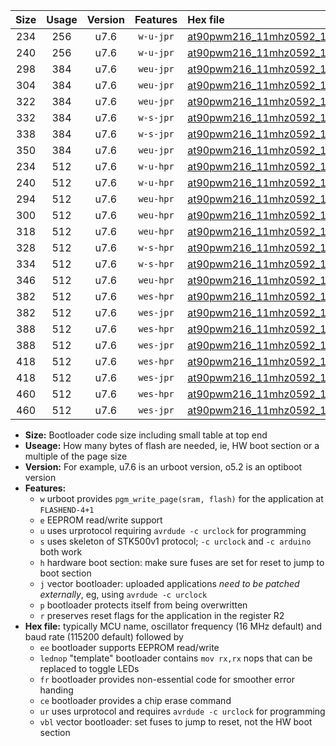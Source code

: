 |Size|Usage|Version|Features|Hex file|
|:-:|:-:|:-:|:-:|:--|
|234|256|u7.6|`w-u-jpr`|[at90pwm216_11mhz0592_19200bps_ur_vbl.hex](https://raw.githubusercontent.com/stefanrueger/urboot/main//at90pwm216_11mhz0592_19200bps_ur_vbl.hex)|
|240|256|u7.6|`w-u-jpr`|[at90pwm216_11mhz0592_19200bps_lednop_ur_vbl.hex](https://raw.githubusercontent.com/stefanrueger/urboot/main//at90pwm216_11mhz0592_19200bps_lednop_ur_vbl.hex)|
|298|384|u7.6|`weu-jpr`|[at90pwm216_11mhz0592_19200bps_ee_ur_vbl.hex](https://raw.githubusercontent.com/stefanrueger/urboot/main//at90pwm216_11mhz0592_19200bps_ee_ur_vbl.hex)|
|304|384|u7.6|`weu-jpr`|[at90pwm216_11mhz0592_19200bps_ee_lednop_ur_vbl.hex](https://raw.githubusercontent.com/stefanrueger/urboot/main//at90pwm216_11mhz0592_19200bps_ee_lednop_ur_vbl.hex)|
|322|384|u7.6|`weu-jpr`|[at90pwm216_11mhz0592_19200bps_ee_lednop_fr_ur_vbl.hex](https://raw.githubusercontent.com/stefanrueger/urboot/main//at90pwm216_11mhz0592_19200bps_ee_lednop_fr_ur_vbl.hex)|
|332|384|u7.6|`w-s-jpr`|[at90pwm216_11mhz0592_19200bps_vbl.hex](https://raw.githubusercontent.com/stefanrueger/urboot/main//at90pwm216_11mhz0592_19200bps_vbl.hex)|
|338|384|u7.6|`w-s-jpr`|[at90pwm216_11mhz0592_19200bps_lednop_vbl.hex](https://raw.githubusercontent.com/stefanrueger/urboot/main//at90pwm216_11mhz0592_19200bps_lednop_vbl.hex)|
|350|384|u7.6|`weu-jpr`|[at90pwm216_11mhz0592_19200bps_ee_lednop_fr_ce_ur_vbl.hex](https://raw.githubusercontent.com/stefanrueger/urboot/main//at90pwm216_11mhz0592_19200bps_ee_lednop_fr_ce_ur_vbl.hex)|
|234|512|u7.6|`w-u-hpr`|[at90pwm216_11mhz0592_19200bps_ur.hex](https://raw.githubusercontent.com/stefanrueger/urboot/main//at90pwm216_11mhz0592_19200bps_ur.hex)|
|240|512|u7.6|`w-u-hpr`|[at90pwm216_11mhz0592_19200bps_lednop_ur.hex](https://raw.githubusercontent.com/stefanrueger/urboot/main//at90pwm216_11mhz0592_19200bps_lednop_ur.hex)|
|294|512|u7.6|`weu-hpr`|[at90pwm216_11mhz0592_19200bps_ee_ur.hex](https://raw.githubusercontent.com/stefanrueger/urboot/main//at90pwm216_11mhz0592_19200bps_ee_ur.hex)|
|300|512|u7.6|`weu-hpr`|[at90pwm216_11mhz0592_19200bps_ee_lednop_ur.hex](https://raw.githubusercontent.com/stefanrueger/urboot/main//at90pwm216_11mhz0592_19200bps_ee_lednop_ur.hex)|
|318|512|u7.6|`weu-hpr`|[at90pwm216_11mhz0592_19200bps_ee_lednop_fr_ur.hex](https://raw.githubusercontent.com/stefanrueger/urboot/main//at90pwm216_11mhz0592_19200bps_ee_lednop_fr_ur.hex)|
|328|512|u7.6|`w-s-hpr`|[at90pwm216_11mhz0592_19200bps.hex](https://raw.githubusercontent.com/stefanrueger/urboot/main//at90pwm216_11mhz0592_19200bps.hex)|
|334|512|u7.6|`w-s-hpr`|[at90pwm216_11mhz0592_19200bps_lednop.hex](https://raw.githubusercontent.com/stefanrueger/urboot/main//at90pwm216_11mhz0592_19200bps_lednop.hex)|
|346|512|u7.6|`weu-hpr`|[at90pwm216_11mhz0592_19200bps_ee_lednop_fr_ce_ur.hex](https://raw.githubusercontent.com/stefanrueger/urboot/main//at90pwm216_11mhz0592_19200bps_ee_lednop_fr_ce_ur.hex)|
|382|512|u7.6|`wes-hpr`|[at90pwm216_11mhz0592_19200bps_ee.hex](https://raw.githubusercontent.com/stefanrueger/urboot/main//at90pwm216_11mhz0592_19200bps_ee.hex)|
|382|512|u7.6|`wes-jpr`|[at90pwm216_11mhz0592_19200bps_ee_vbl.hex](https://raw.githubusercontent.com/stefanrueger/urboot/main//at90pwm216_11mhz0592_19200bps_ee_vbl.hex)|
|388|512|u7.6|`wes-hpr`|[at90pwm216_11mhz0592_19200bps_ee_lednop.hex](https://raw.githubusercontent.com/stefanrueger/urboot/main//at90pwm216_11mhz0592_19200bps_ee_lednop.hex)|
|388|512|u7.6|`wes-jpr`|[at90pwm216_11mhz0592_19200bps_ee_lednop_vbl.hex](https://raw.githubusercontent.com/stefanrueger/urboot/main//at90pwm216_11mhz0592_19200bps_ee_lednop_vbl.hex)|
|418|512|u7.6|`wes-hpr`|[at90pwm216_11mhz0592_19200bps_ee_lednop_fr.hex](https://raw.githubusercontent.com/stefanrueger/urboot/main//at90pwm216_11mhz0592_19200bps_ee_lednop_fr.hex)|
|418|512|u7.6|`wes-jpr`|[at90pwm216_11mhz0592_19200bps_ee_lednop_fr_vbl.hex](https://raw.githubusercontent.com/stefanrueger/urboot/main//at90pwm216_11mhz0592_19200bps_ee_lednop_fr_vbl.hex)|
|460|512|u7.6|`wes-hpr`|[at90pwm216_11mhz0592_19200bps_ee_lednop_fr_ce.hex](https://raw.githubusercontent.com/stefanrueger/urboot/main//at90pwm216_11mhz0592_19200bps_ee_lednop_fr_ce.hex)|
|460|512|u7.6|`wes-jpr`|[at90pwm216_11mhz0592_19200bps_ee_lednop_fr_ce_vbl.hex](https://raw.githubusercontent.com/stefanrueger/urboot/main//at90pwm216_11mhz0592_19200bps_ee_lednop_fr_ce_vbl.hex)|

- **Size:** Bootloader code size including small table at top end
- **Useage:** How many bytes of flash are needed, ie, HW boot section or a multiple of the page size
- **Version:** For example, u7.6 is an urboot version, o5.2 is an optiboot version
- **Features:**
  + `w` urboot provides `pgm_write_page(sram, flash)` for the application at `FLASHEND-4+1`
  + `e` EEPROM read/write support
  + `u` uses urprotocol requiring `avrdude -c urclock` for programming
  + `s` uses skeleton of STK500v1 protocol; `-c urclock` and `-c arduino` both work
  + `h` hardware boot section: make sure fuses are set for reset to jump to boot section
  + `j` vector bootloader: uploaded applications *need to be patched externally*, eg, using `avrdude -c urclock`
  + `p` bootloader protects itself from being overwritten
  + `r` preserves reset flags for the application in the register R2
- **Hex file:** typically MCU name, oscillator frequency (16 MHz default) and baud rate (115200 default) followed by
  + `ee` bootloader supports EEPROM read/write
  + `lednop` "template" bootloader contains `mov rx,rx` nops that can be replaced to toggle LEDs
  + `fr` bootloader provides non-essential code for smoother error handing
  + `ce` bootloader provides a chip erase command
  + `ur` uses urprotocol and requires `avrdude -c urclock` for programming
  + `vbl` vector bootloader: set fuses to jump to reset, not the HW boot section
